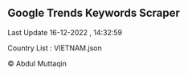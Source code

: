

## Google Trends Keywords Scraper 
 
Last Update 16-12-2022 , 14:32:59

Country List :
VIETNAM.json



© Abdul Muttaqin 
